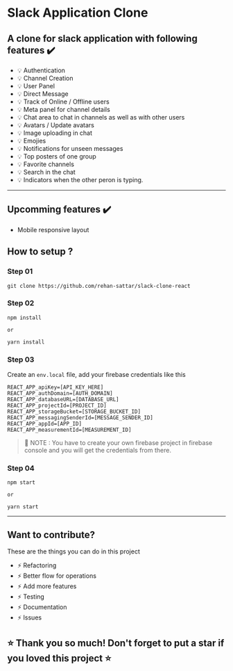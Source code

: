# Slack Application Clone

## A clone for slack application with following features ✔️

- 💡 Authentication
- 💡 Channel Creation
- 💡 User Panel
- 💡 Direct Message
- 💡 Track of Online / Offline users
- 💡 Meta panel for channel details
- 💡 Chat area to chat in channels as well as with other users
- 💡 Avatars / Update avatars
- 💡 Image uploading in chat
- 💡 Emojies
- 💡 Notifications for unseen messages
- 💡 Top posters of one group
- 💡 Favorite channels
- 💡 Search in the chat
- 💡 Indicators when the other peron is typing.

---

## Upcomming features ✔️
- Mobile responsive layout 



## How to setup ?

### Step 01

```
git clone https://github.com/rehan-sattar/slack-clone-react
```

### Step 02

```
npm install

or

yarn install
```

### Step 03

Create an `env.local` file, add your firebase credentials like this

```
REACT_APP_apiKey=[API_KEY_HERE]
REACT_APP_authDomain=[AUTH_DOMAIN]
REACT_APP_databaseURL=[DATABASE_URL]
REACT_APP_projectId=[PROJECT_ID]
REACT_APP_storageBucket=[STORAGE_BUCKET_ID]
REACT_APP_messagingSenderId=[MESSAGE_SENDER_ID]
REACT_APP_appId=[APP_ID]
REACT_APP_measurementId=[MEASUREMENT_ID]

```

> 📣 NOTE : You have to create your own firebase project in firebase console and you will get the credentials from there.

### Step 04

```
npm start

or

yarn start
```

---

## Want to contribute?

These are the things you can do in this project

- ⚡ Refactoring
- ⚡ Better flow for operations
- ⚡ Add more features
- ⚡ Testing
- ⚡ Documentation
- ⚡ Issues

## ⭐ Thank you so much! Don't forget to put a star if you loved this project ⭐
